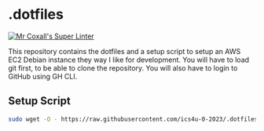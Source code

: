 # .dotfiles

[![Mr Coxall's Super Linter](https://github.com/ics4u-0-2023/.dotfiles/workflows/Mr%20Coxall's%20Super%20Linter/badge.svg)](https://github.com/ics4u-0-2023/.dotfiles/actions/)

This repository contains the dotfiles and a setup script to setup an AWS EC2 Debian instance they way I like for development.
You will have to load git first, to be able to clone the repository. You will also have to login to GitHub using GH CLI.

## Setup Script
```bash
sudo wget -O - https://raw.githubusercontent.com/ics4u-0-2023/.dotfiles/main/setup_script.sh | bash
```
